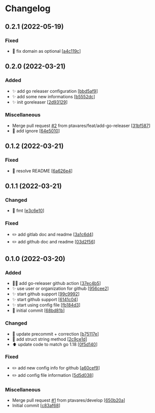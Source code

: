 # Changelog

<a name="0.2.1"></a>
## 0.2.1 (2022-05-19)

### Fixed

- 🐛 fix domain as optional [[a4c119c](https://github.com/ptavares/go-git-projects/commit/a4c119cbdc0397fc8397be746f7c1ef07ec95d20)]


<a name="0.2.0"></a>
## 0.2.0 (2022-03-21)

### Added

- ✨ add go releaser configuration [[bbd5af9](https://github.com/ptavares/go-git-projects/commit/bbd5af953823916e996b0be7b724996ce4069c12)]
- ✨ add some new informations [[b5552dc](https://github.com/ptavares/go-git-projects/commit/b5552dc3f4baf920132ddedf9a95e2f5621e53a9)]
- ✨ init goreleaser [[2d93129](https://github.com/ptavares/go-git-projects/commit/2d931297ad7b688b8e02713d415521618f28329e)]

### Miscellaneous

-  Merge pull request [#2](https://github.com/ptavares/go-git-projects/issues/2) from ptavares/feat/add-go-releaser [[31bf587](https://github.com/ptavares/go-git-projects/commit/31bf587620fc04a7cd0cf036885d4c87f25fe991)]
- 🙈 add ignore [[64e5010](https://github.com/ptavares/go-git-projects/commit/64e501070bbe90147dd54d6c585adece216c84ab)]


<a name="0.1.2"></a>
## 0.1.2 (2022-03-21)

### Fixed

- 🐛 resolve README [[6a626e4](https://github.com/ptavares/go-git-projects/commit/6a626e47ce1b01792643094078c7bd90d27ffbd2)]


<a name="0.1.1"></a>
## 0.1.1 (2022-03-21)

### Changed

- 🚨 fmt [[e3c6e10](https://github.com/ptavares/go-git-projects/commit/e3c6e1008d1dd5e0c377712a11070d602be001af)]

### Fixed

- ✏️ add gitlab doc and readme [[3a1c6d4](https://github.com/ptavares/go-git-projects/commit/3a1c6d436726c952cef6ba442face1ca4dafaf7c)]
- ✏️ add github doc and readme [[03d2f56](https://github.com/ptavares/go-git-projects/commit/03d2f564e57efa934933f81f5e7b4fc65e1da884)]


<a name="0.1.0"></a>
## 0.1.0 (2022-03-20)

### Added

- 👷‍♂️ add go-releaser github action [[37ec4b5](https://github.com/ptavares/go-git-projects/commit/37ec4b5d4a1006a6d05692adf6c401438a9cea0b)]
- ✨ use user or organization for github [[956cee2](https://github.com/ptavares/go-git-projects/commit/956cee2e9e6a9514f68d03bb486bed8d11a082a2)]
- ✨ start github support [[99c9992](https://github.com/ptavares/go-git-projects/commit/99c99920362802a1fc1a9ff16fc8b93cf30bc788)]
- ✨ start github support [[6141c04](https://github.com/ptavares/go-git-projects/commit/6141c04e348193f45b9afb8408b4a140381185a3)]
- ✨ start using config file [[fb184d3](https://github.com/ptavares/go-git-projects/commit/fb184d329e7bb93e2035a921d9a390f7cc7bb0f7)]
- 🎉 initial commit [[68bd81b](https://github.com/ptavares/go-git-projects/commit/68bd81b08ef9e8fa7f3b6e8c516a99d23a5260e2)]

### Changed

- 🚨 update precommit + correction [[b75117e](https://github.com/ptavares/go-git-projects/commit/b75117e29dc757b03637264e2c288cce717836f9)]
- 🔧 add struct string method [[2c9ce1d](https://github.com/ptavares/go-git-projects/commit/2c9ce1dc2ee86ed3b8cf2104642ceaeca58ebf6b)]
- ⬆️ update code to match go 1.18 [[0f5d140](https://github.com/ptavares/go-git-projects/commit/0f5d140ecbeea8413d0d977ba52b0d20328c9863)]

### Fixed

- ✏️ add new config info for github [[a60cef9](https://github.com/ptavares/go-git-projects/commit/a60cef9b6232fef6e65b859a2eadae297ecb16e1)]
- ✏️ add config file information [[5d5d038](https://github.com/ptavares/go-git-projects/commit/5d5d038de0d57801966ba02f60984cfe4255eeb5)]

### Miscellaneous

-  Merge pull request [#1](https://github.com/ptavares/go-git-projects/issues/1) from ptavares/develop [[650b20a](https://github.com/ptavares/go-git-projects/commit/650b20a2f9450cfe4909e687506985e99075c0f4)]
-  Initial commit [[c83af68](https://github.com/ptavares/go-git-projects/commit/c83af68e9f960b0ec280b76dd7413eaf3553943f)]

